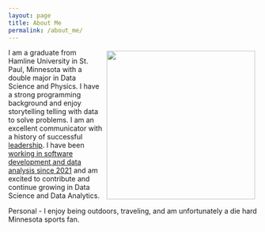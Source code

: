 ```yaml
---
layout: page
title: About Me
permalink: /about_me/
---
```


<img src="/Electron-Microscope-169.png" width="300" align="right" style="padding:5px"/>

I am a graduate from Hamline University in St. Paul, Minnesota with a double major in Data Science and Physics. I have a strong programming background and enjoy storytelling telling with data to solve problems. I am an excellent communicator with a history of successful [leadership](https://zgriebel.github.io/Honors-and-Awards/). I have been [working in software development and data analysis since 2021](https://zgriebel.github.io/zach-griebel-portfolio/Experience/) and am excited to contribute and continue growing in Data Science and Data Analytics. 

Personal - I enjoy being outdoors, traveling, and am unfortunately a die hard Minnesota sports fan.
